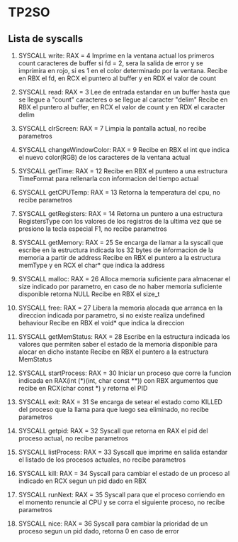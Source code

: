 # TP2SO

## Lista de syscalls

1. SYSCALL write: RAX = 4
		Imprime en la ventana actual los primeros count caracteres de buffer si fd = 2, sera la salida de error y se imprimira en rojo, si es 1 en el color determinado por la ventana.
        Recibe en RBX el fd, en RCX el puntero al buffer y en RDX el valor de count

2. SYSCALL read: RAX = 3
		Lee de entrada estandar en un buffer hasta que se llegue a "count" caracteres o se llegue al caracter "delim"
        Recibe en RBX el puntero al buffer, en RCX el valor de count y en RDX el caracter delim

3. SYSCALL clrScreen: RAX = 7
		Limpia la pantalla actual, no recibe parametros

4. SYSCALL changeWindowColor: RAX = 9
		Recibe en RBX el int que indica el nuevo color(RGB) de los caracteres de la ventana actual

5. SYSCALL getTime: RAX = 12
		Recibe en RBX el puntero a una estructura TimeFormat para rellenarla con informacion del tiempo actual

6. SYSCALL getCPUTemp: RAX = 13
		Retorna la temperatura del cpu, no recibe parametros

7. SYSCALL getRegisters: RAX = 14
		Retorna un puntero a una estructura RegistersType con los valores de los registros de la 
        ultima vez que se presiono la tecla especial F1, no recibe parametros

8. SYSCALL getMemory: RAX = 25
		Se encarga de llamar a la syscall que escribe en la estructura indicada los 32 bytes de informacion de la memoria a partir de address
        Recibe en RBX el puntero a la estructura memType y en RCX el char* que indica la address

7. SYSCALL malloc: RAX = 26
		Alloca memoria suficiente para almacenar el size indicado por parametro, en caso de no haber memoria suficiente disponible retorna NULL
        Recibe en RBX el size_t

8. SYSCALL free: RAX = 27
		Libera la memoria alocada que arranca en la direccion indicada por parametro, si no existe realiza undefined behaviour
        Recibe en RBX el void* que indica la direccion

9. SYSCALL getMemStatus: RAX = 28
		Escribe en la estructura indicada los valores que permiten saber el estado de la memoria disponible para alocar en dicho instante
        Recibe en RBX el puntero a la estructura MemStatus

10. SYSCALL startProcess: RAX = 30
		Iniciar un proceso que corre la funcion indicada en RAX(int (*)(int, char const **)) con RBX argumentos que recibe en RCX(char const *) y retorna el PID

11.	SYSCALL exit: RAX = 31
		Se encarga de setear el estado como KILLED del proceso que la llama para que luego sea eliminado, no recibe parametros

12.	SYSCALL getpid: RAX = 32
		Syscall que retorna en RAX el pid del proceso actual, no recibe parametros

13.	SYSCALL listProcess: RAX = 33
		Syscall que imprime en salida estandar el listado de los procesos actuales, no recibe parametros

14.	SYSCALL kill: RAX = 34
		Syscall para cambiar el estado de un proceso al indicado en RCX segun un pid dado en RBX

15. SYSCALL runNext: RAX = 35
		Syscall para que el proceso corriendo en el momento renuncie al CPU y se corra el siguiente proceso, no recibe parametros

16. SYSCALL nice: RAX = 36
		Syscall para cambiar la prioridad de un proceso segun un pid dado, retorna 0 en caso de error